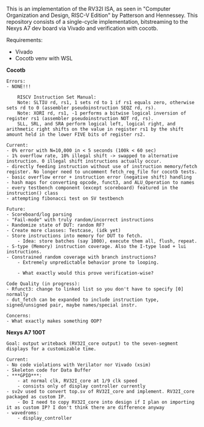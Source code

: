 This is an implementation of the RV32I ISA, as seen in "Computer Organization and Design, RISC-V Edition" by Patterson and Hennessey. 
This repository consists of a single-cycle implementation, bitstreaming to the Nexys A7 dev board via Vivado and verification with cocotb.

Requirements:
- Vivado
- Cocotb venv with WSL

**Cocotb**

    Errors:
    - NONE!!!

        RISCV Instruction Set Manual: 
        Note: SLTIU rd, rs1, 1 sets rd to 1 if rs1 equals zero, otherwise sets rd to 0 (assembler pseudoinstruction SEQZ rd, rs).
        Note: XORI rd, rs1, -1 performs a bitwise logical inversion of register rs1 (assembler pseudoinstruction NOT rd, rs).
        SLL, SRL, and SRA perform logical left, logical right, and arithmetic right shifts on the value in register rs1 by the shift amount held in the lower FIVE bits of register rs2.

    Current:
    - 0% error with N=10,000 in < 5 seconds (100k < 60 sec)
    - 1% overflow rate, 10% illegal shift -> swapped to alternative instruction. 0 illegal shift instructions actually occur.
    - directly feeding instruction without use of instruction memory/fetch register. No longer need to uncomment fetch_reg_file for cocotb tests.
    - basic overflow error + instruction error (negative shift) handling
    - hash maps for converting opcode, funct3, and ALU_Operation to names
    - every testbench component (except scoreboard) featured in the instruction() class
    - attempting fibonacci test on SV testbench

    Future:
    - Scoreboard/log parsing
    - "Fail-mode" with truly random/incorrect instructions
    - Randomize state of DUT: random RF?
    - Create more classes: Testcase, (idk yet) 
    - Store instructions into memory for DUT to fetch.
        - Idea: store batches (say 1000), execute them all, flush, repeat.
    - S-type (Memory) instruction coverage. Also the I-type load + lui instructions.  
    - Constrained random coverage with branch instructions?
        - Extremely unpredictable behavior prone to looping.
        
        - What exactly would this prove verification-wise?

    Code Quality (in progress):
    - Rfunct3: change to linked list so you don't have to specify [0] normally
    - dut_fetch can be expanded to include instruction type, signed/unsigned pair, maybe names/special instr.

    Concerns:
    - What exactly makes something OOP? 

**Nexys A7 100T**

    Goal: output writeback (RV32I_core output) to the seven-segment displays for a customizable time. 

    Current:
    - No code violations with Verilator nor Vivado (xsim)
    - Skeleton code for Data Buffer
    - ***GPIO***: 
        - at normal clk, RV32I_core at 1/9 clk speed
        - consists only of display controller currently
    - sv2v used to convert top.sv of RV32I_core and implement. RV32I_core packaged as custom IP. 
        - Do I need to copy RV32I_core into design if I plan on importing it as custom IP? I don't think there are difference anyway
    - wavedroms:
        - display_controller